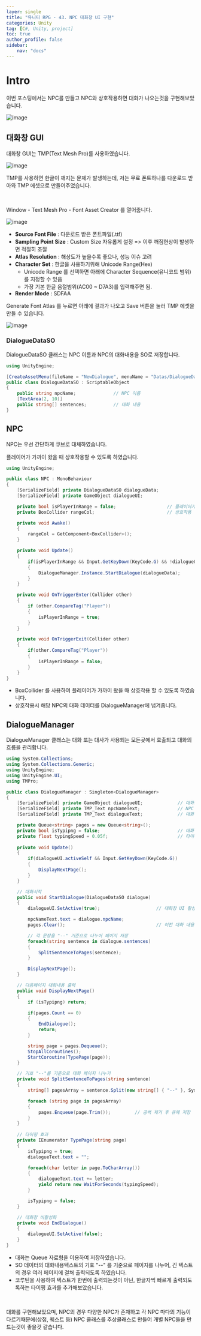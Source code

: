 ```yaml
---
layer: single
title: "유니티 RPG - 43. NPC 대화창 UI 구현"
categories: Unity
tag: [C#, Unity, project]
toc: true
author_profile: false
sidebar: 
    nav: "docs"
---
```



# Intro

이번 포스팅에서는 NPC를 만들고 NPC와 상호작용하면 대화가 나오는것을 구현해보았습니다.

![image](/images/2025/2025-03-25/capture_1.gif)

## 대화창 GUI

대화창 GUI는 TMP(Text Mesh Pro)를 사용하였습니다.

![image](/images/2025/2025-03-25/capture_2.PNG)

TMP를 사용하면 한글이 깨지는 문제가 발생하는데, 저는 무료 폰트하나를 다운로드 받아와 TMP 에셋으로 만들어주었습니다.

<br>

Window - Text Mesh Pro - Font Asset Creator 를 열어줍니다.

![image](/images/2025/2025-03-25/capture_3.PNG)

* **Source Font File** : 다운로드 받은 폰트파일(.ttf)
* **Sampling Point Size** : Custom Size 자유롭게 설정 => 이후 깨짐현상이 발생하면 적절히 조절
* **Atlas Resolution** : 해상도가 높을수록 좋으나, 성능 이슈 고려
* **Character Set** : 한글을 사용하기위해 Unicode Range(Hex)
    - Unicode Range 를 선택하면 아래에 Character Sequence(유니코드 범위) 를 지정할 수 있음
    - 가장 기본 한글 음절범위(AC00 ~ D7A3)를 입력해주면 됨.
* **Render Mode** : SDFAA

Generate Font Atlas 를 누르면 아래에 결과가 나오고 Save 버튼을 눌러 TMP 에셋을 만들 수 있습니다.

![image](/images/2025/2025-03-25/capture_4.PNG)

### DialogueDataSO

DialogueDataSO 클래스는 NPC 이름과 NPC의 대화내용을 SO로 저장합니다.

```c#
using UnityEngine;

[CreateAssetMenu(fileName = "NewDialogue", menuName = "Datas/DialogueData")]
public class DialogueDataSO : ScriptableObject
{
    public string npcName;              // NPC 이름
    [TextArea(2, 10)]
    public string[] sentences;          // 대화 내용
}
```

## NPC

NPC는 우선 간단하게 큐브로 대체하였습니다.

플레이어가 가까이 왔을 때 상호작용할 수 있도록 하였습니다.

```c#
using UnityEngine;

public class NPC : MonoBehaviour
{
    [SerializeField] private DialogueDataSO dialogueData;   
    [SerializeField] private GameObject dialogueUI;

    private bool isPlayerInRange = false;                   // 플레이어가 범위안에 있는지 여부
    private BoxCollider rangeCol;                           // 상호작용 범위

    private void Awake()
    {
        rangeCol = GetComponent<BoxCollider>();
    }

    private void Update()
    {
        if(isPlayerInRange && Input.GetKeyDown(KeyCode.G) && !dialogueUI.activeSelf)
        {
            DialogueManager.Instance.StartDialogue(dialogueData);
        }
    }

    private void OnTriggerEnter(Collider other)
    {
        if (other.CompareTag("Player"))
        {
            isPlayerInRange = true;
        }
    }

    private void OnTriggerExit(Collider other)
    {
        if(other.CompareTag("Player"))
        {
            isPlayerInRange = false;
        }
    }
}

```

* BoxCollider 를 사용하여 플레이어가 가까이 왔을 때 상호작용 할 수 있도록 하였습니다.
* 상호작용시 해당 NPC의 대화 데이터를 DialogueManager에 넘겨줍니다.


## DialogueManager

DialogueManager 클래스는 대화 또는 대사가 사용되는 모든곳에서 호출되고 대화의 흐름을 관리합니다.

```c#
using System.Collections;
using System.Collections.Generic;
using UnityEngine;
using UnityEngine.UI;
using TMPro;

public class DialogueManager : Singleton<DialogueManager>
{
    [SerializeField] private GameObject dialogueUI;             // 대화창 오브젝트
    [SerializeField] private TMP_Text npcNameText;              // NPC 이름 텍스트
    [SerializeField] private TMP_Text dialogueText;             // 대화 텍스트

    private Queue<string> pages = new Queue<string>();
    private bool isTypipng = false;                             // 대화 타이핑 효과
    private float typingSpeed = 0.05f;                          // 타이핑 속도
        
    private void Update()
    {
        if(dialogueUI.activeSelf && Input.GetKeyDown(KeyCode.G))
        {
            DisplayNextPage();
        }
    }

    // 대화시작
    public void StartDialogue(DialogueDataSO dialogue)
    {
        dialogueUI.SetActive(true);                     // 대화창 UI 활성화

        npcNameText.text = dialogue.npcName;
        pages.Clear();                                  // 이전 대화 내용 초기화

        // 각 문장을 "--" 기준으로 나누어 페이지 저장
        foreach(string sentence in dialogue.sentences)
        {
            SplitSentenceToPages(sentence);
        }

        DisplayNextPage();
    }

    // 다음페이지 대화내용 출력
    public void DisplayNextPage()
    {
        if (isTypipng) return;

        if(pages.Count == 0)
        {
            EndDialogue();
            return;
        }

        string page = pages.Dequeue();
        StopAllCoroutines();
        StartCoroutine(TypePage(page));
    }

    // 기호 "--"를 기준으로 대화 페이지 나누기
    private void SplitSentenceToPages(string sentence)
    {
        string[] pagesArray = sentence.Split(new string[] { "--" }, System.StringSplitOptions.RemoveEmptyEntries);

        foreach (string page in pagesArray)
        {
            pages.Enqueue(page.Trim());         // 공백 제거 후 큐에 저장
        }
    }
 
    // 타이핑 효과
    private IEnumerator TypePage(string page)
    {
        isTypipng = true;
        dialogueText.text = "";

        foreach(char letter in page.ToCharArray())
        {
            dialogueText.text += letter;
            yield return new WaitForSeconds(typingSpeed);
        }

        isTypipng = false;
    }

    // 대화창 비활성화
    private void EndDialogue()
    {
        dialogueUI.SetActive(false);
    }
}
```

* 대화는 Queue 자료형을 이용하여 저장하였습니다.
* SO 데이터의 대화내용텍스트의 기호 "--" 를 기준으로 페이지를 나누어, 긴 텍스트의 경우 여러 페이지에 걸쳐 출력되도록 하였습니다.
* 코루틴을 사용하여 텍스트가 한번에 출력되는것이 아닌, 한글자씩 빠르게 출력되도록하는 타이핑 효과를 추가해보았습니다.


<br>

대화를 구현해보았으며, NPC의 경우 다양한 NPC가 존재하고 각 NPC 마다의 기능이 다르기때문에(상점, 퀘스트 등) NPC 클래스를 추상클래스로 만들어 개별 NPC들을 만드는것이 좋을것 같습니다.

